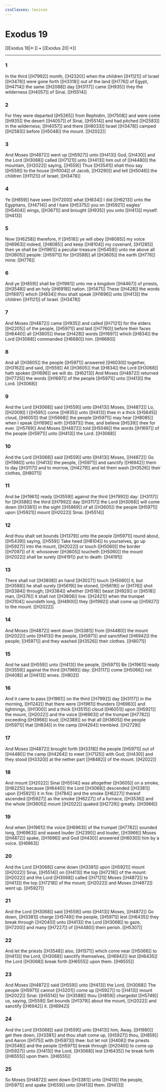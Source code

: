 ```yaml
---
cssClasses: lexicon
---
```

# Exodus 19

[[Exodus 18|←]] • [[Exodus 20|→]]

---

### 1
In the third [[H7992]] month, [[H2320]] when the children [[H1121]] of Israel [[H3478]] were gone forth [[H3318]] out of the land [[H776]] of Egypt, [[H4714]] the same [[H2088]] day [[H3117]] came [[H935]] they the wilderness [[H4057]] of Sinai. [[H5514]]

### 2
For they were departed [[H5265]] from Rephidim, [[H7508]] and were come [[H935]] the desert [[H4057]] of Sinai, [[H5514]] and had pitched [[H2583]] in the wilderness; [[H4057]] and there [[H8033]] Israel [[H3478]] camped [[H2583]] before [[H5048]] the mount. [[H2022]]

### 3
And Moses [[H4872]] went up [[H5927]] unto [[H413]] God, [[H430]] and the Lord [[H3068]] called [[H7121]] unto [[H413]] him out of [[H4480]] the mountain, [[H2022]] saying, [[H559]] Thus [[H3541]] shalt thou say [[H559]] to the house [[H1004]] of Jacob, [[H3290]] and tell [[H5046]] the children [[H1121]] of Israel; [[H3478]]

### 4
Ye [[H859]] have seen [[H7200]] what [[H834]] I did [[H6213]] unto the Egyptians, [[H4714]] and I bare [[H5375]] you on [[H5921]] eagles' [[H5404]] wings, [[H3671]] and brought [[H935]] you unto [[H413]] myself. [[H413]]

### 5
Now [[H6258]] therefore, if [[H518]] ye will obey [[H8085]] my voice [[H6963]] indeed, [[H8085]] and keep [[H8104]] my covenant, [[H1285]] then ye shall be [[H1961]] a peculiar treasure [[H5459]] unto me above all [[H3605]] people: [[H5971]] for [[H3588]] all [[H3605]] the earth [[H776]] mine: [[H776]]

### 6
And ye [[H859]] shall be [[H1961]] unto me a kingdom [[H4467]] of priests, [[H3548]] and an holy [[H6918]] nation. [[H1471]] These [[H428]] the words [[H1697]] which [[H834]] thou shalt speak [[H1696]] unto [[H413]] the children [[H1121]] of Israel. [[H3478]]

### 7
And Moses [[H4872]] came [[H935]] and called [[H7121]] for the elders [[H2205]] of the people, [[H5971]] and laid [[H7760]] before their faces [[H6440]] all [[H3605]] these [[H428]] words [[H1697]] which [[H834]] the Lord [[H3068]] commanded [[H6680]] him. [[H6680]]

### 8
And all [[H3605]] the people [[H5971]] answered [[H6030]] together, [[H3162]] and said, [[H559]] All [[H3605]] that [[H834]] the Lord [[H3068]] hath spoken [[H1696]] we will do. [[H6213]] And Moses [[H4872]] returned [[H7725]] the words [[H1697]] of the people [[H5971]] unto [[H413]] the Lord. [[H3068]]

### 9
And the Lord [[H3068]] said [[H559]] unto [[H413]] Moses, [[H4872]] Lo, [[H2009]] I [[H595]] come [[H935]] unto [[H413]] thee in a thick [[H5645]] cloud, [[H6051]] that [[H5668]] the people [[H5971]] may hear [[H8085]] when I speak [[H1696]] with [[H5973]] thee, and believe [[H539]] thee for ever. [[H5769]] And Moses [[H4872]] told [[H5046]] the words [[H1697]] of the people [[H5971]] unto [[H413]] the Lord. [[H3068]]

### 10
And the Lord [[H3068]] said [[H559]] unto [[H413]] Moses, [[H4872]] Go [[H1980]] unto [[H413]] the people, [[H5971]] and sanctify [[H6942]] them to day [[H3117]] and to morrow, [[H4279]] and let them wash [[H3526]] their clothes, [[H8071]]

### 11
And be [[H1961]] ready [[H3559]] against the third [[H7992]] day: [[H3117]] for [[H3588]] the third [[H7992]] day [[H3117]] the Lord [[H3068]] will come down [[H3381]] in the sight [[H5869]] of all [[H3605]] the people [[H5971]] upon [[H5921]] mount [[H2022]] Sinai. [[H5514]]

### 12
And thou shalt set bounds [[H1379]] unto the people [[H5971]] round about, [[H5439]] saying, [[H559]] Take heed [[H8104]] to yourselves, go up [[H5927]] into the mount, [[H2022]] or touch [[H5060]] the border [[H7097]] of it: whosoever [[H3605]] toucheth [[H5060]] the mount [[H2022]] shall be surely [[H4191]] put to death: [[H4191]]

### 13
There shall not [[H3808]] an hand [[H3027]] touch [[H5060]] it, but [[H3588]] he shall surely [[H5619]] be stoned, [[H5619]] or [[H176]] shot [[H3384]] through; [[H3384]] whether [[H518]] beast [[H929]] or [[H518]] man, [[H376]] it shall not [[H3808]] live: [[H2421]] when the trumpet [[H3104]] soundeth long, [[H4900]] they [[H1992]] shall come up [[H5927]] to the mount. [[H2022]]

### 14
And Moses [[H4872]] went down [[H3381]] from [[H4480]] the mount [[H2022]] unto [[H413]] the people, [[H5971]] and sanctified [[H6942]] the people; [[H5971]] and they washed [[H3526]] their clothes. [[H8071]]

### 15
And he said [[H559]] unto [[H413]] the people, [[H5971]] Be [[H1961]] ready [[H3559]] against the third [[H7969]] day: [[H3117]] come [[H5066]] not [[H408]] at [[H413]] wives. [[H802]]

### 16
And it came to pass [[H1961]] on the third [[H7992]] day [[H3117]] in the morning, [[H1242]] that there were [[H1961]] thunders [[H6963]] and lightnings, [[H1300]] and a thick [[H3515]] cloud [[H6051]] upon [[H5921]] the mount, [[H2022]] and the voice [[H6963]] of the trumpet [[H7782]] exceeding [[H3966]] loud; [[H2389]] so that all [[H3605]] the people [[H5971]] that [[H834]] in the camp [[H4264]] trembled. [[H2729]]

### 17
And Moses [[H4872]] brought forth [[H3318]] the people [[H5971]] out of [[H4480]] the camp [[H4264]] to meet [[H7125]] with God; [[H430]] and they stood [[H3320]] at the nether part [[H8482]] of the mount. [[H2022]]

### 18
And mount [[H2022]] Sinai [[H5514]] was altogether [[H3605]] on a smoke, [[H6225]] because [[H6440]] the Lord [[H3068]] descended [[H3381]] upon [[H5921]] it in fire: [[H784]] and the smoke [[H6227]] thereof ascended [[H5927]] as the smoke [[H6227]] of a furnace, [[H3536]] and the whole [[H3605]] mount [[H2022]] quaked [[H2729]] greatly. [[H3966]]

### 19
And when [[H1961]] the voice [[H6963]] of the trumpet [[H7782]] sounded long, [[H6963]] and waxed louder [[H2390]] and louder, [[H3966]] Moses [[H4872]] spake, [[H1696]] and God [[H430]] answered [[H6030]] him by a voice. [[H6963]]

### 20
And the Lord [[H3068]] came down [[H3381]] upon [[H5921]] mount [[H2022]] Sinai, [[H5514]] on [[H413]] the top [[H7218]] of the mount: [[H2022]] and the Lord [[H3068]] called [[H7121]] Moses [[H4872]] to [[H413]] the top [[H7218]] of the mount; [[H2022]] and Moses [[H4872]] went up. [[H5927]]

### 21
And the Lord [[H3068]] said [[H559]] unto [[H413]] Moses, [[H4872]] Go down, [[H3381]] charge [[H5749]] the people, [[H5971]] lest [[H6435]] they break through [[H2040]] unto [[H413]] the Lord [[H3068]] to gaze, [[H7200]] and many [[H7227]] of [[H4480]] them perish. [[H5307]]

### 22
And let the priests [[H3548]] also, [[H1571]] which come near [[H5066]] to [[H413]] the Lord, [[H3068]] sanctify themselves, [[H6942]] lest [[H6435]] the Lord [[H3068]] break forth [[H6555]] upon them. [[H6555]]

### 23
And Moses [[H4872]] said [[H559]] unto [[H413]] the Lord, [[H3068]] The people [[H5971]] cannot [[H3201]] come up [[H5927]] to [[H413]] mount [[H2022]] Sinai: [[H5514]] for [[H3588]] thou [[H859]] chargedst [[H5749]] us, saying, [[H559]] Set bounds [[H1379]] about the mount, [[H2022]] and sanctify [[H6942]] it. [[H6942]]

### 24
And the Lord [[H3068]] said [[H559]] unto [[H413]] him, Away, [[H1980]] get thee down, [[H3381]] and thou shalt come up, [[H5927]] thou, [[H859]] and Aaron [[H175]] with [[H5973]] thee: but let not [[H408]] the priests [[H3548]] and the people [[H5971]] break through [[H2040]] to come up [[H5927]] unto [[H413]] the Lord, [[H3068]] lest [[H6435]] he break forth [[H6555]] upon them. [[H6555]]

### 25
So Moses [[H4872]] went down [[H3381]] unto [[H413]] the people, [[H5971]] and spake [[H559]] unto [[H413]] them. [[H413]]